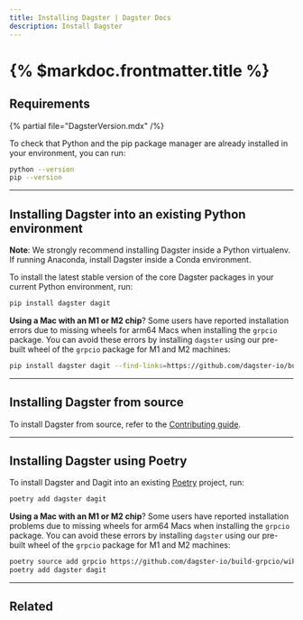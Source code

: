 ```yaml
---
title: Installing Dagster | Dagster Docs
description: Install Dagster
---
```


# {% $markdoc.frontmatter.title %}

## Requirements

{% partial file="DagsterVersion.mdx" /%}

To check that Python and the pip package manager are already installed in your environment, you can run:

```bash
python --version
pip --version
```

---

## Installing Dagster into an existing Python environment

<Note>
  <strong>Note</strong>: We strongly recommend installing Dagster inside a
  Python virtualenv. If running Anaconda, install Dagster inside a Conda
  environment.
</Note>

To install the latest stable version of the core Dagster packages in your current Python environment, run:

```bash
pip install dagster dagit
```

**Using a Mac with an M1 or M2 chip**? Some users have reported installation errors due to missing wheels for arm64 Macs when installing the `grpcio` package. You can avoid these errors by installing `dagster` using our pre-built wheel of the `grpcio` package for M1 and M2 machines:

```bash
pip install dagster dagit --find-links=https://github.com/dagster-io/build-grpcio/wiki/Wheels
```

---

## Installing Dagster from source

To install Dagster from source, refer to the [Contributing guide](/community/contributing).

---

## Installing Dagster using Poetry

To install Dagster and Dagit into an existing [Poetry](https://python-poetry.org) project, run:

```bash
poetry add dagster dagit
```

**Using a Mac with an M1 or M2 chip**? Some users have reported installation problems due to missing wheels for arm64 Macs when installing the `grpcio` package. You can avoid these errors by installing `dagster` using our pre-built wheel of the `grpcio` package for M1 and M2 machines:

```bash
poetry source add grpcio https://github.com/dagster-io/build-grpcio/wiki/Wheels
poetry add dagster dagit
```

---

## Related

<ArticleList>
  <ArticleListItem
    title="Creating a new Dagster project"
    href="/getting-started/create-new-project"
  ></ArticleListItem>
  <ArticleListItem
    title="Dagster project files"
    href="/getting-started/project-file-reference"
  ></ArticleListItem>
  <ArticleListItem
    title="Running Dagster locally"
    href="/guides/running-dagster-locally"
  ></ArticleListItem>
  <ArticleListItem
    title="Contributing to Dagster"
    href="/community/contributing"
  ></ArticleListItem>
</ArticleList>
